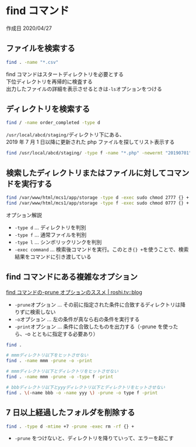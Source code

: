 # find コマンド

作成日 2020/04/27

## ファイルを検索する

```bash
find . -name "*.csv"
```

find コマンドはスタートディレクトリを必要とする \
下位ディレクトリを再帰的に検査する \
出力したファイルの詳細を表示させるときは`-ls`オプションをつける

## ディレクトリを検索する

```bash
find / -name order_completed -type d
```

`/usr/local/abcd/staging/`ディレクトリ下にある、\
2019 年 7 月 1 日以降に更新された php ファイルを探してリスト表示する

```bash
find /usr/local/abcd/staging/ -type f -name "*.php" -newermt "20190701" -ls
```

## 検索したディレクトリまたはファイルに対してコマンドを実行する

```bash
find /var/www/html/mcs1/app/storage -type d -exec sudo chmod 2777 {} +
find /var/www/html/mcs1/app/storage -type f -exec sudo chmod 0777 {} +
```

オプション解説

- `-type d` ... ディレクトリを判別
- `-type f` ... 通常ファイルを判別
- `-type l` ... シンボリックリンクを判別
- `-exec command` ... 検索後コマンドを実行。このとき`{} +`を使うことで、検索結果をコマンドに引き渡している

## find コマンドにある複雑なオプション

[find コマンドの\-prune オプションのススメ \| roshi\.tv::blog](https://www.roshi.tv/2011/02/find-prune.html)

- `-prune`オプション ... その前に指定された条件に合致するディレクトリは降りずに検索しない
- `-o`オプション ... 左の条件が真なら右の条件を実行する
- `-print`オプション ... 条件に合致したものを出力する（-prune を使ったら、-o とともに指定する必要あり）

```bash
find .

# mmmディレクトリ以下をヒットさせない
find . -name mmm -prune -o -print

# mmmディレクトリ以下とディレクトリをヒットさせない
find . -name mmm -prune -o -type f -print

# bbbディレクトリ以下とyyyディレクトリ以下とディレクトリをヒットさせない
find . \(-name bbb -o -name yyy \) -prune -o type f -print
```

## 7 日以上経過したフォルダを削除する

```bash
find . -type d -mtime +7 -prune -exec rm -rf {} +
```

- `-prune` をつけないと、ディレクトリを降りていって、エラーを起こす
